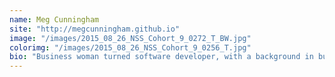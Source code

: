```yaml
---
name: Meg Cunningham
site: "http://megcunningham.github.io"
image: "/images/2015_08_26_NSS_Cohort_9_0272_T_BW.jpg"
colorimg: "/images/2015_08_26_NSS_Cohort_9_0256_T.jpg"
bio: "Business woman turned software developer, with a background in business dentistry. She gets fired up about back-end dev as well as fitness. When she isn't coding, she's training for her next NPC bodybuilding competition."
---
```

